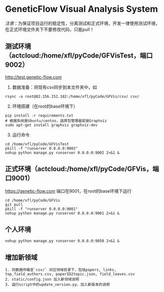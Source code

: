 # GeneticFlow Visual Analysis System

*注意*：为保证项目运行的稳定性，分离测试和正式环境，开发一律使用测试环境，在正式环境文件夹下不要修改代码，只能pull！

## 测试环境（actcloud:/home/xfl/pyCode/GFVisTest，端口9002）
http://test.genetic-flow.com

1. 数据准备：将现有csv同步到本文件夹中，如
```
rsync -a root@82.156.152.182:/home/xfl/pyCode/GFVis/csv/ csv/
```
2. 环境搭建（在root的base环境下）
```
pip install -r requirements.txt
# 根据系统是Ubuntu/centos，选择包管理器安装Graphviz
sudo apt-get install graphviz graphviz-dev
```
3. 运行命令
```
cd /home/xfl/pyCode/GFVisTest
pkill -f "runserver 0.0.0.0:9002"
nohup python manage.py runserver 0.0.0.0:9002 2>&1 &
```

## 正式环境（actcloud:/home/xfl/pyCode/GFVis，端口9001）

https://genetic-flow.com 端口在9001，在root的base环境下运行
```
cd /home/xfl/pyCode/GFVis
git pull
pkill -f "runserver 0.0.0.0:9001"
nohup python manage.py runserver 0.0.0.0:9001 2>&1 &
```

## 个人环境

```
nohup python manage.py runserver 0.0.0.0:9050 2>&1 &
```

## 增加新领域

```
1. 将数据传输至`csv/` 对应领域目录下，包括papers, links, top_field_authors.csv, paperID2topic.json, field_leaves.csv
2. static/config.json 加入新领域说明
3. 运行script中的update_version.py，加入新版本的说明
```

